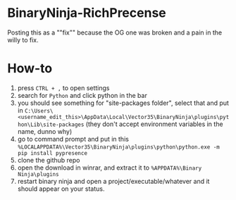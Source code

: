 # BinaryNinja-RichPrecense
Posting this as a ""fix"" because the OG one was broken and a pain in the willy to fix.


# How-to
1. press `CTRL + ,` to open settings    
2. search for `Python` and click python in the bar    
3. you should see something for "site-packages folder", select that and put in `C:\Users\<username_edit_this>\AppData\Local\Vector35\BinaryNinja\plugins\python\Lib\site-packages` (they don't accept environment variables in the name, dunno why)    
4. go to command prompt and put in this `%LOCALAPPDATA%\Vector35\BinaryNinja\plugins\python\python.exe -m pip install pypresence`  
5. clone the github repo    
6. open the download in winrar, and extract it to `%APPDATA%\Binary Ninja\plugins`    
7. restart binary ninja and open a project/executable/whatever and it should appear on your status.
